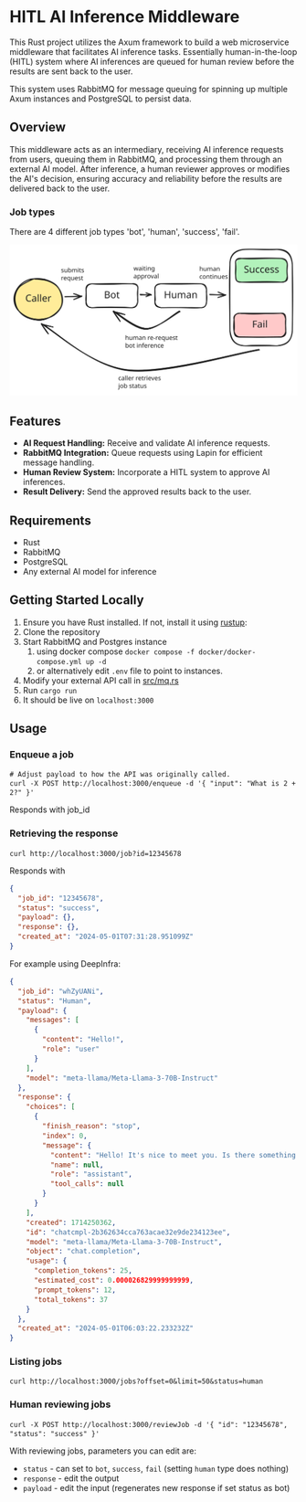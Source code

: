 # HITL AI Inference Middleware

This Rust project utilizes the Axum framework to build a web microservice middleware that facilitates AI inference
tasks. Essentially human-in-the-loop (HITL) system where AI inferences are queued for human review before the results
are sent back to the user.

This system uses RabbitMQ for message queuing for spinning up multiple Axum instances and PostgreSQL to persist
data.

## Overview

This middleware acts as an intermediary, receiving AI inference requests from users, queuing them in RabbitMQ, and
processing them through an external AI model. After inference, a human reviewer approves or modifies the AI's decision,
ensuring accuracy and reliability before the results are delivered back to the user.

### Job types

There are 4 different job types 'bot', 'human', 'success', 'fail'.

![architecture](./docs/architecture.svg)


## Features

- **AI Request Handling:** Receive and validate AI inference requests.
- **RabbitMQ Integration:** Queue requests using Lapin for efficient message handling.
- **Human Review System:** Incorporate a HITL system to approve AI inferences.
- **Result Delivery:** Send the approved results back to the user.

## Requirements

- Rust
- RabbitMQ
- PostgreSQL
- Any external AI model for inference

## Getting Started Locally

1. Ensure you have Rust installed. If not, install it using [rustup](https://rustup.rs/):
2. Clone the repository
3. Start RabbitMQ and Postgres instance
    1. using docker compose `docker compose -f docker/docker-compose.yml up -d`
    2. or alternatively edit `.env` file to point to instances.
4. Modify your external API call in [src/mq.rs](src/mq.rs)
5. Run `cargo run`
6. It should be live on `localhost:3000`

## Usage

### Enqueue a job

```shell
# Adjust payload to how the API was originally called.
curl -X POST http://localhost:3000/enqueue -d '{ "input": "What is 2 + 2?" }'
```

Responds with job_id

### Retrieving the response

```shell
curl http://localhost:3000/job?id=12345678
```

Responds with

```json
{
  "job_id": "12345678",
  "status": "success",
  "payload": {},
  "response": {},
  "created_at": "2024-05-01T07:31:28.951099Z"
}
```

For example using DeepInfra:

```json
{
  "job_id": "whZyUANi",
  "status": "Human",
  "payload": {
    "messages": [
      {
        "content": "Hello!",
        "role": "user"
      }
    ],
    "model": "meta-llama/Meta-Llama-3-70B-Instruct"
  },
  "response": {
    "choices": [
      {
        "finish_reason": "stop",
        "index": 0,
        "message": {
          "content": "Hello! It's nice to meet you. Is there something I can help you with, or would you like to chat?",
          "name": null,
          "role": "assistant",
          "tool_calls": null
        }
      }
    ],
    "created": 1714250362,
    "id": "chatcmpl-2b362634cca763acae32e9de234123ee",
    "model": "meta-llama/Meta-Llama-3-70B-Instruct",
    "object": "chat.completion",
    "usage": {
      "completion_tokens": 25,
      "estimated_cost": 0.000026829999999999,
      "prompt_tokens": 12,
      "total_tokens": 37
    }
  },
  "created_at": "2024-05-01T06:03:22.233232Z"
}
```

### Listing jobs

```shell
curl http://localhost:3000/jobs?offset=0&limit=50&status=human
```

### Human reviewing jobs

```shell
curl -X POST http://localhost:3000/reviewJob -d '{ "id": "12345678", "status": "success" }'
```

With reviewing jobs, parameters you can edit are:

- `status` - can set to `bot`, `success`, `fail` (setting `human` type does nothing)
- `response` - edit the output
- `payload` - edit the input (regenerates new response if set status as bot) 